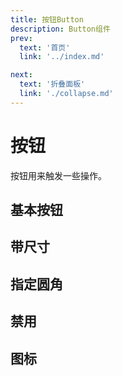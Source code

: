 ```yaml
---
title: 按钮Button
description: Button组件
prev:
  text: '首页'
  link: '../index.md'

next:
  text: '折叠面板'
  link: './collapse.md'
---
```


# 按钮

按钮用来触发一些操作。


## 基本按钮

<preview path="../previews/button/basic.vue" title="基础" description="按钮的 type 分别为 default、primary、info、success、warning 和 danger。"></preview>
<preview path="../previews/button/basicWithPlain.vue" title="基础" description="带有plain属性的基础按钮"></preview>

## 带尺寸

<preview path="../previews/button/size.vue" title="尺寸" description="按钮的 size 分别为 large 和 small"></preview>

## 指定圆角

<preview path="../previews/button/circle.vue" title="圆角" description="圆角包括plain、round和circle"></preview>

## 禁用

<preview path="../previews/button/disabled.vue" title="禁用" description="被禁用的按钮"></preview>

## 图标

<preview path="../previews/button/icon.vue" title="图标" description="带有图标的按钮"></preview>